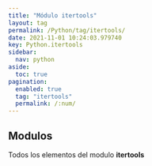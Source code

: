```yaml
---
title: "Módulo itertools"
layout: tag
permalink: /Python/tag/itertools/
date: 2021-11-01 10:24:03.979740
key: Python.itertools
sidebar: 
  nav: python
aside: 
  toc: true
pagination: 
  enabled: true
  tag: "itertools"
  permalink: /:num/
---
```


<h2>Modulos</h2>
Todos los elementos del modulo <strong>itertools</strong>
